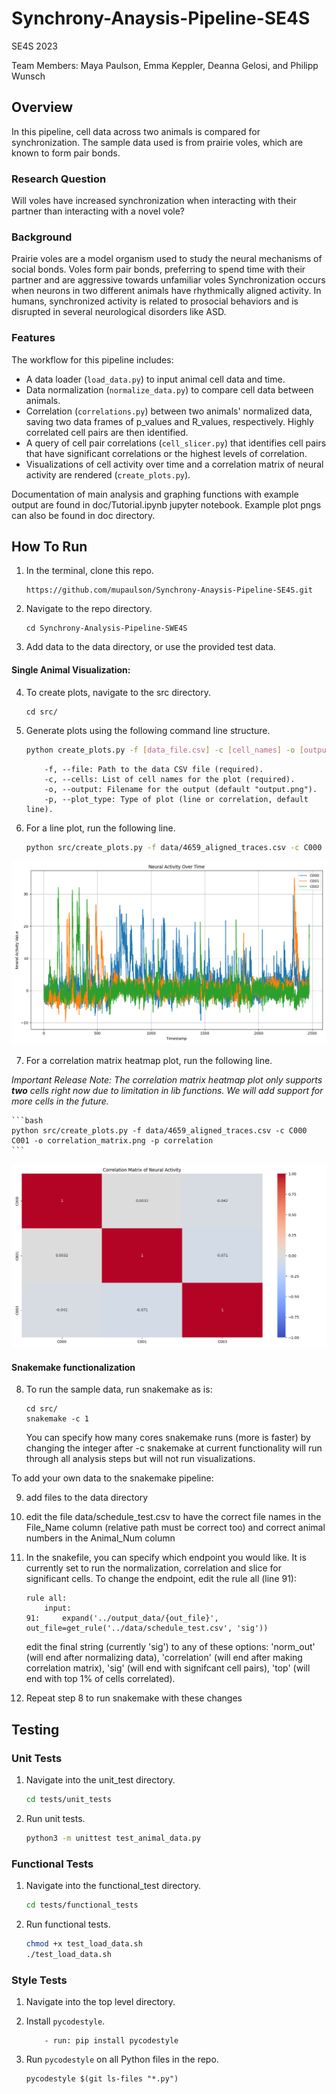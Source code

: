 # Synchrony-Anaysis-Pipeline-SE4S

SE4S 2023

Team Members: Maya Paulson, Emma Keppler, Deanna Gelosi, and Philipp Wunsch

## Overview

In this pipeline, cell data across two animals is compared for synchronization. The sample data used is from prairie voles, which are known to form pair bonds.

### Research Question

Will voles have increased synchronization when interacting with their partner than interacting with a novel vole?

### Background

Prairie voles are a model organism used to study the neural mechanisms of social bonds. Voles form pair bonds, preferring to spend time with their partner and are aggressive towards unfamiliar voles Synchronization occurs when neurons in two different animals have rhythmically aligned activity. In humans, synchronized activity is related to prosocial behaviors and is disrupted in several neurological disorders like ASD.

### Features

The workflow for this pipeline includes:

- A data loader (`load_data.py`) to input animal cell data and time.
- Data normalization (`normalize_data.py`) to compare cell data between animals.
- Correlation (`correlations.py`) between two animals' normalized data, saving two data frames of p_values and R_values, respectively. Highly correlated cell pairs are then identified.
- A query of cell pair correlations (`cell_slicer.py`) that identifies cell pairs that have significant correlations or the highest levels of correlation.
- Visualizations of cell activity over time and a correlation matrix of neural activity are rendered (`create_plots.py`).

Documentation of main analysis and graphing functions with example output are found in doc/Tutorial.ipynb jupyter notebook. Example plot pngs can also be found in doc directory.

## How To Run

1. In the terminal, clone this repo.

    ```
    https://github.com/mupaulson/Synchrony-Anaysis-Pipeline-SE4S.git
    ```

2. Navigate to the repo directory.

    ```
    cd Synchrony-Analysis-Pipeline-SWE4S
    ```

3. Add data to the data directory, or use the provided test data.

#### Single Animal Visualization:
4. To create plots, navigate to the src directory.

    ```
    cd src/
    ```

5. Generate plots using the following command line structure.
    ```bash
    python create_plots.py -f [data_file.csv] -c [cell_names] -o [output_filename.png] -p [plot_type]
    ```

    ```
        -f, --file: Path to the data CSV file (required).
        -c, --cells: List of cell names for the plot (required).
        -o, --output: Filename for the output (default "output.png").
        -p, --plot_type: Type of plot (line or correlation, default line).
    ```

6. For a line plot, run the following line.

    ```bash
    python src/create_plots.py -f data/4659_aligned_traces.csv -c C000 C001 C002 -o line_plot.png -p line
    ```

![example_line_plot](docs/example_line_plot.png)


7. For a correlation matrix heatmap plot, run the following line.

*Important Release Note: The correlation matrix heatmap plot only supports ***two*** cells right now due to limitation in lib functions. We will add support for more cells in the future.*

    ```bash
    python src/create_plots.py -f data/4659_aligned_traces.csv -c C000 C001 -o correlation_matrix.png -p correlation
    ```
![example_correlation_matrix](docs/example_correlation_matrix.png)

#### Snakemake functionalization
8. To run the sample data, run snakemake as is:

    ```
    cd src/
    snakemake -c 1
    ```
    You can specify how many cores snakemake runs (more is faster) by changing the integer after -c
    snakemake at current functionality will run through all analysis steps but will not run visualizations.

To add your own data to the snakemake pipeline:

9. add files to the data directory

10. edit the file data/schedule_test.csv to have the correct file names in the File_Name column (relative path must be correct too) and correct animal numbers in the Animal_Num column

11. In the snakefile, you can specify which endpoint you would like. It is currently set to run the normalization, correlation and slice for significant cells. To change the endpoint, edit the rule all (line 91):

    ```
    rule all:
        input:
    91:     expand('../output_data/{out_file}', out_file=get_rule('../data/schedule_test.csv', 'sig'))
    ```
     edit the final string (currently 'sig') to any of these options: 
     'norm_out' (will end after normalizing data), 
     'correlation' (will end after making correlation matrix), 
     'sig' (will end with signifcant cell pairs), 
     'top' (will end with top 1% of cells correlated).

12. Repeat step 8 to run snakemake with these changes

## Testing

### Unit Tests

1. Navigate into the unit_test directory.

    ```bash
    cd tests/unit_tests
    ```

2. Run unit tests.

   ```bash
   python3 -m unittest test_animal_data.py  
   ```

### Functional Tests

1. Navigate into the functional_test directory.

    ```bash
    cd tests/functional_tests
    ```

2. Run functional tests.

    ```bash
    chmod +x test_load_data.sh
    ./test_load_data.sh 
    ```

### Style Tests

1. Navigate into the top level directory.

2. Install `pycodestyle`.

    ```
        - run: pip install pycodestyle
    ```

3. Run `pycodestyle` on all Python files in the repo.
    ```
    pycodestyle $(git ls-files "*.py")
    ```
